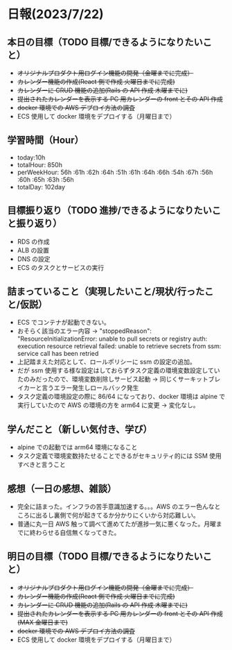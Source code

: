 # 日報(2023/7/22)

## 本日の目標（TODO 目標/できるようになりたいこと）

- ~~オリジナルプロダクト用ログイン機能の開発（金曜までに完成）~~
- ~~カレンダー機能の作成(React 側で作成 火曜日までに完成)~~
- ~~カレンダーに CRUD 機能の追加(Rails の API 作成 木曜までに)~~
- ~~提出されたカレンダーを表示する PC 用カレンダーの front とその API 作成~~
- ~~docker 環境での AWS デプロイ方法の調査~~
- ECS 使用して docker 環境をデプロイする（月曜日まで）

## 学習時間（Hour）

- today:10h
- totalHour: 850h
- perWeekHour: 56h :61h :62h :64h :51h :61h :64h :66h :54h :67h :56h :60h :65h :63h :56h
- totalDay: 102day

## 目標振り返り（TODO 進捗/できるようになりたいこと振り返り）

- RDS の作成
- ALB の設置
- DNS の設定
- ECS のタスクとサービスの実行

## 詰まっていること（実現したいこと/現状/行ったこと/仮説）

- ECS でコンテナが起動できない。
- おそらく該当のエラー内容 → "stoppedReason": "ResourceInitializationError: unable to pull secrets or registry auth: execution resource retrieval failed: unable to retrieve secrets from ssm: service call has been retried
- 上記踏まえた対応として、ロールポリシーに ssm の設定の追加。
- だが ssm 使用する様な設定はしておらずタスク定義の環境変数設定していたのみだったので、環境変数削除しサービス起動 → 同じくサーキットブレイカーと言うエラー発生しロールバック発生
- タスク定義の環境設定の際に 86/64 になっており、docker 環境は alpine で実行していたので AWS の環境の方を arm64 に変更 → 変化なし。

## 学んだこと（新しい気付き、学び）

- alpine での起動では arm64 環境になること
- タスク定義で環境変数持たせることできるがセキュリティ的には SSM 使用すべきと言うこと

## 感想（一日の感想、雑談）

- 完全に詰まった。インフラの苦手意識加速する。。。AWS のエラー色んなところに出るし裏側で何が起きてるか分かりにくいから対応難しい。
- 普通に丸一日 AWS 触って調べて進めてたが進捗一気に悪くなった。月曜までに終わらせる自信無くなってきた。

## 明日の目標（TODO 目標/できるようになりたいこと）

- ~~オリジナルプロダクト用ログイン機能の開発（金曜までに完成）~~
- ~~カレンダー機能の作成(React 側で作成 火曜日までに完成)~~
- ~~カレンダーに CRUD 機能の追加(Rails の API 作成 木曜までに)~~
- ~~提出されたカレンダーを表示する PC 用カレンダーの front とその API 作成(MAX 金曜日まで)~~
- ~~docker 環境での AWS デプロイ方法の調査~~
- ECS 使用して docker 環境をデプロイする（月曜日まで）
